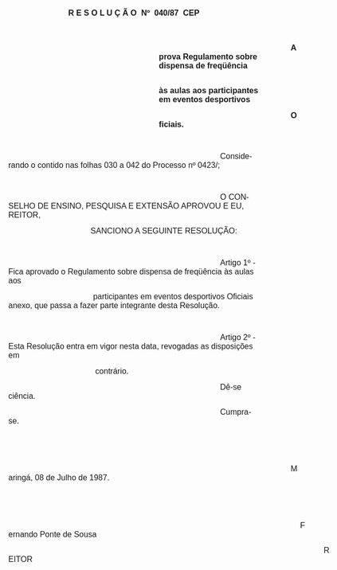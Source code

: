 <body lang=PT-BR style='tab-interval:36.0pt'>

<div class=Section1>

<p class=MsoNormal align=center style='text-align:center'><b style='mso-bidi-font-weight:
normal'><span style='font-size:12.0pt;font-family:Arial;mso-no-proof:yes'>R E S
O L U Ç Ã O <span style='mso-spacerun:yes'> </span>Nº <span
style='mso-spacerun:yes'> </span>040/87  CEP<o:p></o:p></span></b></p>

<p class=MsoNormal align=center style='text-align:center'><b style='mso-bidi-font-weight:
normal'><span style='font-size:12.0pt;font-family:Arial;mso-no-proof:yes'><o:p>&nbsp;</o:p></span></b></p>

<p class=MsoNormal style='margin-left:8.0cm;text-indent:7.0cm'><b
style='mso-bidi-font-weight:normal'><span style='font-size:12.0pt;font-family:
Arial;mso-no-proof:yes'>Aprova Regulamento sobre dispensa de freqüência<o:p></o:p></span></b></p>

<p class=MsoNormal style='margin-left:8.0cm;text-indent:7.0cm'><b
style='mso-bidi-font-weight:normal'><span style='font-size:12.0pt;font-family:
Arial;mso-no-proof:yes'><span style='mso-spacerun:yes'> </span>às aulas aos
participantes em eventos desportivos <o:p></o:p></span></b></p>

<p class=MsoNormal style='margin-left:8.0cm;text-indent:7.0cm'><b
style='mso-bidi-font-weight:normal'><span style='font-size:12.0pt;font-family:
Arial;mso-no-proof:yes'>Oficiais.<o:p></o:p></span></b></p>

<p class=MsoNormal><span style='font-size:12.0pt;font-family:Arial;mso-no-proof:
yes'><o:p>&nbsp;</o:p></span></p>

<p class=MsoNormal style='text-indent:318.95pt'><span style='font-size:12.0pt;
font-family:Arial;mso-no-proof:yes'>Considerando o contido nas folhas <st1:metricconverter
ProductID="030 a" w:st="on">030 a</st1:metricconverter> 042 do Processo nº
0423/;<o:p></o:p></span></p>

<p class=MsoNormal><span style='font-size:12.0pt;font-family:Arial;mso-no-proof:
yes'><o:p>&nbsp;</o:p></span></p>

<p class=MsoNormal style='text-indent:318.95pt'><span style='font-size:12.0pt;
font-family:Arial;mso-no-proof:yes'>O CONSELHO DE ENSINO, PESQUISA E EXTENSÃO APROVOU
E EU, REITOR,<o:p></o:p></span></p>

<p class=MsoNormal style='text-indent:120.5pt'><span style='font-size:12.0pt;
font-family:Arial;mso-no-proof:yes'><span style='mso-spacerun:yes'> </span>SANCIONO
A SEGUINTE RESOLUÇÃO:<o:p></o:p></span></p>

<p class=MsoNormal><span style='font-size:12.0pt;font-family:Arial;mso-no-proof:
yes'><o:p>&nbsp;</o:p></span></p>

<p class=MsoNormal style='text-indent:318.95pt'><span style='font-size:12.0pt;
font-family:Arial;mso-no-proof:yes'>Artigo 1º - Fica aprovado o Regulamento sobre
dispensa de freqüência às aulas aos <o:p></o:p></span></p>

<p class=MsoNormal style='text-indent:127.6pt'><span style='font-size:12.0pt;
font-family:Arial;mso-no-proof:yes'>participantes em eventos desportivos Oficiais
anexo, que passa a fazer parte integrante desta Resolução.<o:p></o:p></span></p>

<p class=MsoNormal><span style='font-size:12.0pt;font-family:Arial;mso-no-proof:
yes'><o:p>&nbsp;</o:p></span></p>

<p class=MsoNormal style='text-indent:318.95pt'><span style='font-size:12.0pt;
font-family:Arial;mso-no-proof:yes'>Artigo 2º - Esta Resolução entra em vigor nesta
data, revogadas as disposições em<o:p></o:p></span></p>

<p class=MsoNormal style='text-indent:127.6pt'><span style='font-size:12.0pt;
font-family:Arial;mso-no-proof:yes'><span style='mso-spacerun:yes'> </span>contrário.<o:p></o:p></span></p>

<p class=MsoNormal style='text-indent:318.95pt'><span style='font-size:12.0pt;
font-family:Arial;mso-no-proof:yes'>Dê-se ciência.<o:p></o:p></span></p>

<p class=MsoNormal style='text-indent:318.95pt'><span style='font-size:12.0pt;
font-family:Arial;mso-no-proof:yes'>Cumpra-se.<o:p></o:p></span></p>

<p class=MsoNormal><span style='font-size:12.0pt;font-family:Arial;mso-no-proof:
yes'><o:p>&nbsp;</o:p></span></p>

<p class=MsoNormal><span style='font-size:12.0pt;font-family:Arial;mso-no-proof:
yes'><o:p>&nbsp;</o:p></span></p>

<p class=MsoNormal style='text-indent:15.0cm'><span style='font-size:12.0pt;
font-family:Arial;mso-no-proof:yes'>Maringá, 08 de Julho de 1987.<o:p></o:p></span></p>

<p class=MsoNormal><span style='font-size:12.0pt;font-family:Arial;mso-no-proof:
yes'><o:p>&nbsp;</o:p></span></p>

<p class=MsoNormal><span style='font-size:12.0pt;font-family:Arial;mso-no-proof:
yes'><o:p>&nbsp;</o:p></span></p>

<p class=MsoNormal style='text-indent:439.45pt'><span style='font-size:12.0pt;
font-family:Arial;mso-no-proof:yes'>Fernando Ponte de Sousa<o:p></o:p></span></p>

<p class=MsoNormal style='text-indent:474.9pt'><span style='font-size:12.0pt;
font-family:Arial;mso-no-proof:yes'>REITOR<o:p></o:p></span></p>

</div>

</body>
